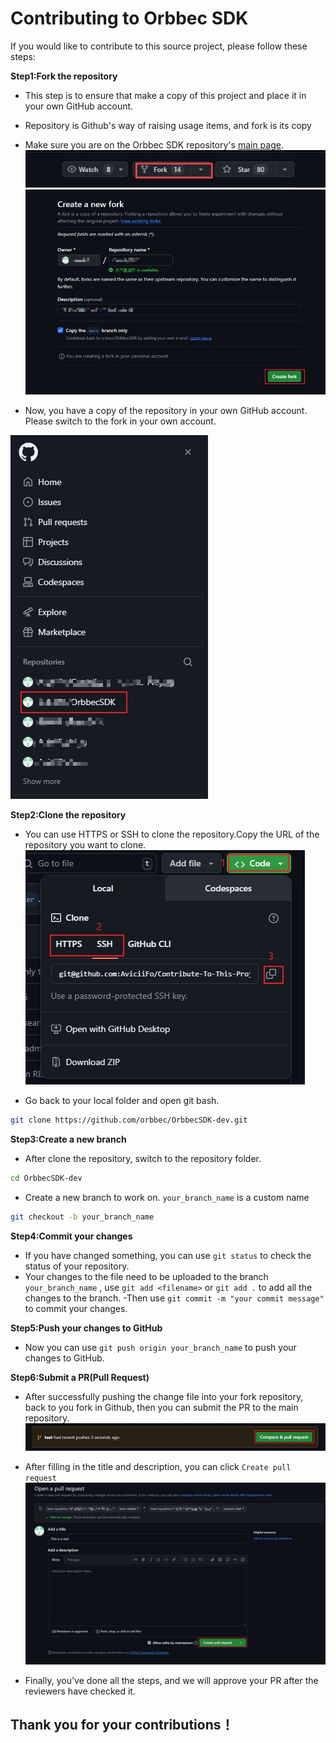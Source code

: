 # Contributing to Orbbec SDK

If you would like to contribute to this source project, please follow these steps:

**Step1:Fork the repository**

- This step is to ensure that make a copy of this project and place it in your own GitHub account.
- Repository is Github's way of raising usage items, and fork is its copy
- Make sure you are on the Orbbec SDK repository's [main page](https://github.com/orbbec/OrbbecSDK-dev).
![Click](/docs/resource/developer_fork.jpg)
![Fork](/docs/resource/developer_fork2.jpg)

- Now, you have a copy of the repository in your own GitHub account.
Please switch to the fork in your own account.

![switch](/docs/resource/developer_fork3.jpg)

**Step2:Clone the repository**
- You can use HTTPS or SSH to clone the repository.Copy the URL of the repository you want to clone.
![clone](/docs/resource/developer_clone.jpg)

- Go back to your local folder and open git bash.

```bash
git clone https://github.com/orbbec/OrbbecSDK-dev.git
```

**Step3:Create a new branch**

- After clone the repository, switch to the repository folder.

```bash
cd OrbbecSDK-dev
```

- Create a new branch to work on. `your_branch_name` is a custom name

```bash
git checkout -b your_branch_name
```

**Step4:Commit your changes**

- If you have changed something, you can use `git status` to check the status of your repository.
- Your changes to the file need to be uploaded to the branch `your_branch_name` , use `git add <filename>` or `git add .` to add all the changes to the branch.
-Then use `git commit -m "your commit message"` to commit your changes.

**Step5:Push your changes to GitHub**

- Now you can use `git push origin your_branch_name` to push your changes to GitHub.

**Step6:Submit a PR(Pull Request)**

- After successfully pushing the change file into your fork repository, back to you fork in Github, then you can submit the PR to the main repository.
![PR](/docs/resource/developer_PR.jpg)

- After filling in the title and description, you can click `Create pull request`
![PR2](/docs/resource/developer_PR2.jpg)

- Finally, you've done all the steps, and we will approve your PR after the reviewers have checked it.

## **Thank you for your contributions！**
